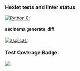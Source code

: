 ### Hexlet tests and linter status
[![Python CI](https://github.com/Habited/python-project-50/actions/workflows/pyci.yml/badge.svg)](https://github.com/Habited/python-project-50/actions/workflows/pyci.yml)

#### ascinema generate_diff
[![asciicast](https://asciinema.org/a/QP0mOrESNRu3byHMIFUjm5A1I.svg)](https://asciinema.org/a/QP0mOrESNRu3byHMIFUjm5A1I)

### Test Coverage Badge
<a href="https://codeclimate.com/github/Habited/python-project-50/test_coverage"><img src="https://api.codeclimate.com/v1/badges/e06a88c9ead2b428aabf/test_coverage" /></a>
